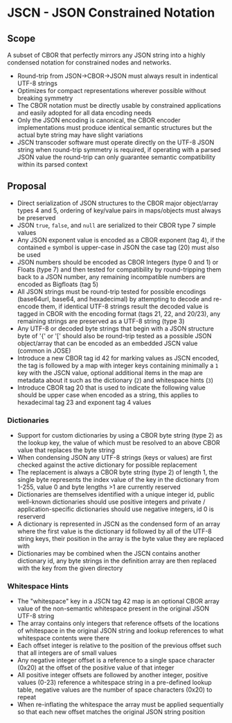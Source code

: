 # JSCN - JSON Constrained Notation

## Scope

A subset of CBOR that perfectly mirrors any JSON string into a highly condensed notation for constrained nodes and networks.

* Round-trip from JSON->CBOR->JSON must always result in indentical UTF-8 strings
* Optimizes for compact representations wherever possible without breaking symmetry
* The CBOR notation must be directly usable by constrained applications and easily adopted for all data encoding needs
* Only the JSON encoding is canonical, the CBOR encoder implementations must produce identical semantic structures but the actual byte string may have slight variations
* JSCN transcoder software must operate directly on the UTF-8 JSON string when round-trip symmetry is required, if operating with a parsed JSON value the round-trip can only guarantee semantic compatibility within its parsed context

## Proposal

* Direct serialization of JSON structures to the CBOR major object/array types 4 and 5, ordering of key/value pairs in maps/objects must always be preserved
* JSON `true`, `false`, and `null` are serialized to their CBOR type 7 simple values
* Any JSON exponent value is encoded as a CBOR exponent (tag 4), if the contained `e` symbol is upper-case in JSON the case tag (20) must also be used
* JSON numbers should be encoded as CBOR Integers (type 0 and 1) or Floats (type 7) and then tested for compatibility by round-tripping them back to a JSON number, any remaining incompatible numbers are encoded as Bigfloats (tag 5)
* All JSON strings must be round-trip tested for possible encodings (base64url, base64, and hexadecimal) by attempting to decode and re-encode them, if identical UTF-8 strings result the decoded value is tagged in CBOR with the encoding format (tags 21, 22, and 20/23), any remaining strings are preserved as a UTF-8 string (type 3)
* Any UTF-8 or decoded byte strings that begin with a JSON structure byte of '{' or '[' should also be round-trip tested as a possible JSON object/array that can be encoded as an embedded JSCN value (common in JOSE)
* Introduce a new CBOR tag id 42 for marking values as JSCN encoded, the tag is followed by a map with integer keys containing minimally a `1` key with the JSCN value, optional additional items in the map are metadata about it such as the dictionary (`2`) and whitespace hints (`3`)
* Introduce CBOR tag 20 that is used to indicate the following value should be upper case when encoded as a string, this applies to hexadecimal tag 23 and exponent tag 4 values

### Dictionaries

* Support for custom dictionaries by using a CBOR byte string (type 2) as the lookup key, the value of which must be resolved to an above CBOR value that replaces the byte string
* When condensing JSON any UTF-8 strings (keys or values) are first checked against the active dictionary for possible replacement
* The replacement is always a CBOR byte string (type 2) of length 1, the single byte represents the index value of the key in the dictionary from 1-255, value 0 and byte lengths >1 are currently reserved
* Dictionaries are themselves identified with a unique integer id, public well-known dictionaries should use positive integers and private / application-specific dictionaries should use negative integers, id 0 is reserverd
* A dictionary is represented in JSCN as the condensed form of an array where the first value is the dictionary id followed by all of the UTF-8 string keys, their position in the array is the byte value they are replaced with
* Dictionaries may be combined when the JSCN contains another dictionary id, any byte strings in the definition array are then replaced with the key from the given directory

### Whitespace Hints

* The "whitespace" key in a JSCN tag 42 map is an optional CBOR array value of the non-semantic whitespace present in the original JSON UTF-8 string
* The array contains only integers that reference offsets of the locations of whitespace in the original JSON string and lookup references to what whitespace contents were there
* Each offset integer is relative to the position of the previous offset such that all integers are of small values
* Any negative integer offset is a reference to a single space character (0x20) at the offset of the positive value of that integer
* All positive integer offsets are followed by another integer, positive values (0-23) reference a whitespace string in a pre-defined lookup table, negative values are the number of space characters (0x20) to repeat
* When re-inflating the whitespace the array must be applied sequentially so that each new offset matches the original JSON string position








